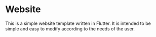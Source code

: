 # Website

This is a simple website template written in Flutter. It is intended to be simple and easy to modify according to the needs of the user. 